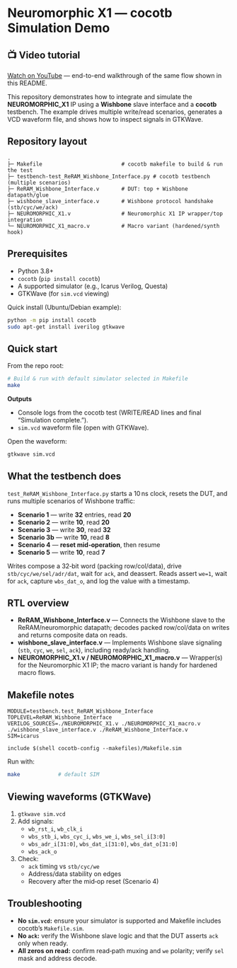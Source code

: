 # Neuromorphic X1 — cocotb Simulation Demo

## 📺 Video tutorial
[Watch on YouTube](https://www.youtube.com/watch?v=AhED7Xki4TE) — end-to-end walkthrough of the same flow shown in this README.

This repository demonstrates how to integrate and simulate the **NEUROMORPHIC_X1** IP using a **Wishbone** slave interface and a **cocotb** testbench. The example drives multiple write/read scenarios, generates a VCD waveform file, and shows how to inspect signals in GTKWave.

## Repository layout

```
.
├─ Makefile                         # cocotb makefile to build & run the test
├─ testbench-test_ReRAM_Wishbone_Interface.py # cocotb testbench (multiple scenarios)
├─ ReRAM_Wishbone_Interface.v       # DUT: top + Wishbone datapath/glue
├─ wishbone_slave_interface.v       # Wishbone protocol handshake (stb/cyc/we/ack)
├─ NEUROMORPHIC_X1.v                # Neuromorphic X1 IP wrapper/top integration
└─ NEUROMORPHIC_X1_macro.v          # Macro variant (hardened/synth hook)
```

## Prerequisites

- Python 3.8+
- `cocotb` (`pip install cocotb`)
- A supported simulator (e.g., Icarus Verilog, Questa)
- GTKWave (for `sim.vcd` viewing)

Quick install (Ubuntu/Debian example):
```bash
python -m pip install cocotb
sudo apt-get install iverilog gtkwave
```

## Quick start

From the repo root:
```bash
# Build & run with default simulator selected in Makefile
make

```

**Outputs**
- Console logs from the cocotb test (WRITE/READ lines and final “Simulation complete.”).
- `sim.vcd` waveform file (open with GTKWave).

Open the waveform:
```bash
gtkwave sim.vcd
```

## What the testbench does

`test_ReRAM_Wishbone_Interface.py` starts a 10 ns clock, resets the DUT, and runs multiple scenarios of Wishbone traffic:

- **Scenario 1** — write **32** entries, read **20**
- **Scenario 2** — write **10**, read **20**
- **Scenario 3** — write **30**, read **32**
- **Scenario 3b** — write **10**, read **8**
- **Scenario 4** — **reset mid‑operation**, then resume
- **Scenario 5** — write **10**, read **7**

Writes compose a 32‑bit word (packing row/col/data), drive `stb/cyc/we/sel/adr/dat`, wait for `ack`, and deassert. Reads assert `we=1`, wait for `ack`, capture `wbs_dat_o`, and log the value with a timestamp.

## RTL overview

- **ReRAM_Wishbone_Interface.v** — Connects the Wishbone slave to the ReRAM/neuromorphic datapath; decodes packed row/col/data on writes and returns composite data on reads.
- **wishbone_slave_interface.v** — Implements Wishbone slave signaling (`stb`, `cyc`, `we`, `sel`, `ack`), including ready/ack handling.
- **NEUROMORPHIC_X1.v / NEUROMORPHIC_X1_macro.v** — Wrapper(s) for the Neuromorphic X1 IP; the macro variant is handy for hardened macro flows.

## Makefile notes

```
MODULE=testbench.test_ReRAM_Wishbone_Interface
TOPLEVEL=ReRAM_Wishbone_Interface
VERILOG_SOURCES=./NEUROMORPHIC_X1.v ./NEUROMORPHIC_X1_macro.v ./wishbone_slave_interface.v ./ReRAM_Wishbone_Interface.v
SIM=icarus

include $(shell cocotb-config --makefiles)/Makefile.sim
```
Run with:

```bash
make            # default SIM
```

## Viewing waveforms (GTKWave)

1. `gtkwave sim.vcd`
2. Add signals:
   - `wb_rst_i`, `wb_clk_i`
   - `wbs_stb_i`, `wbs_cyc_i`, `wbs_we_i`, `wbs_sel_i[3:0]`
   - `wbs_adr_i[31:0]`, `wbs_dat_i[31:0]`, `wbs_dat_o[31:0]`
   - `wbs_ack_o`
3. Check:
   - `ack` timing vs `stb/cyc/we`
   - Address/data stability on edges
   - Recovery after the mid‑op reset (Scenario 4)

## Troubleshooting

- **No `sim.vcd`:** ensure your simulator is supported and Makefile includes cocotb’s `Makefile.sim`.
- **No `ack`:** verify the Wishbone slave logic and that the DUT asserts `ack` only when ready.
- **All zeros on read:** confirm read‑path muxing and `we` polarity; verify `sel` mask and address decode.
